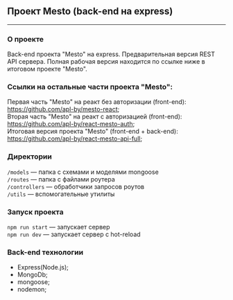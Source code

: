 ## Проект Mesto (back-end  на express)
--- 
### О проекте  

Back-end проекта "Mesto" на express. Предварительная версия  REST API сервера. Полная рабочая версия находится по ссылке ниже в итоговом проекте "Mesto".  

### Ссылки на остальные части проекта "Mesto":

Первая часть "Mesto" на реакт без авторизации (front-end):   https://github.com/apl-by/mesto-react;  
Вторая часть "Mesto" на реакт с авторизацией (front-end): https://github.com/apl-by/react-mesto-auth;  
Итоговая версия проекта "Mesto" (front-end + back-end): https://github.com/apl-by/react-mesto-api-full;
### Директории

`/models` — папка с схемами и моделями mongoose  
`/routes` — папка с файлами роутера  
`/controllers` — обработчики запросов роутов  
`/utils` — вспомогательные утилиты  

### Запуск проекта

`npm run start` — запускает сервер   
`npm run dev` — запускает сервер с hot-reload

### Back-end  технологии

- Express(Node.js);
- MongoDb;
- mongoose;
- nodemon;
